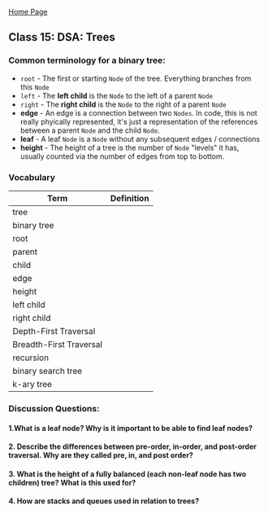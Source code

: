 [Home Page](https://sueduclos.github.io/reading-notes/)

## Class 15: DSA: Trees

### Common terminology for a binary tree:

-   `root` - The first or starting `Node` of the tree. Everything branches from this `Node`
-   `left` - The **left child** is the `Node` to the left of a parent `Node`
-   `right` - The **right child** is the `Node` to the right of a parent `Node`
-   **edge** - An edge is a connection between two `Nodes`. In code, this is not really phyically represented, it's just a representation of the references between a parent `Node` and the child `Node`.
-   **leaf** - A leaf `Node` is a `Node` without any subsequent edges / connections
-   **height** - The height of a tree is the number of `Node` "levels" it has, usually counted via the number of edges from top to bottom. 
                                               

### Vocabulary
| Term                    | Definition |
| ----------------------- | ---------- |
| tree                    |            |
| binary tree             |            |
| root                    |            |
| parent                  |            |
| child                   |            |
| edge                    |            |
| height                  |            |
| left child              |            |
| right child             |            |
| Depth-First Traversal   |            |
| Breadth-First Traversal |            |
| recursion               |            |
| binary search tree      |            |
| k-ary tree              |            |

### Discussion Questions:

#### 1.What is a leaf node? Why is it important to be able to find leaf nodes? 

#### 2. Describe the differences between pre-order, in-order, and post-order traversal. Why are they called pre,  in, and post order? 

#### 3. What is the height of a fully balanced (each non-leaf node has two children) tree? What is this used for? 

#### 4. How are stacks and queues used in relation to trees? 
